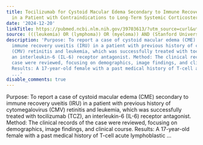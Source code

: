```yaml
---
title: Tocilizumab for Cystoid Macular Edema Secondary to Immune Recovery Uveitis
  in a Patient with Contraindications to Long-Term Systemic Corticosteroid
date: '2024-12-20'
linkTitle: https://pubmed.ncbi.nlm.nih.gov/39703613/?utm_source=curl&utm_medium=rss&utm_campaign=pubmed-2&utm_content=1Rkszs2HVZ2RHP33OibaNFew6VK-LzjJWTD4GwmLlk8B-wCceh&fc=20220923065203&ff=20241220170923&v=2.18.0.post9+e462414
source: (((leukemia) OR (lymphoma)) OR (myeloma)) AND (Stanford University[Affiliation])
description: 'Purpose: To report a case of cystoid macular edema (CME) secondary to
  immune recovery uveitis (IRU) in a patient with previous history of cytomegalovirus
  (CMV) retinitis and leukemia, which was successfully treated with tocilizumab (TCZ),
  an interleukin-6 (IL-6) receptor antagonist. Method: The clinical records of the
  case were reviewed, focusing on demographics, image findings, and clinical course.
  Results: A 17-year-old female with a past medical history of T-cell acute lymphoblastic
  ...'
disable_comments: true
---
```

Purpose: To report a case of cystoid macular edema (CME) secondary to immune recovery uveitis (IRU) in a patient with previous history of cytomegalovirus (CMV) retinitis and leukemia, which was successfully treated with tocilizumab (TCZ), an interleukin-6 (IL-6) receptor antagonist. Method: The clinical records of the case were reviewed, focusing on demographics, image findings, and clinical course. Results: A 17-year-old female with a past medical history of T-cell acute lymphoblastic ...